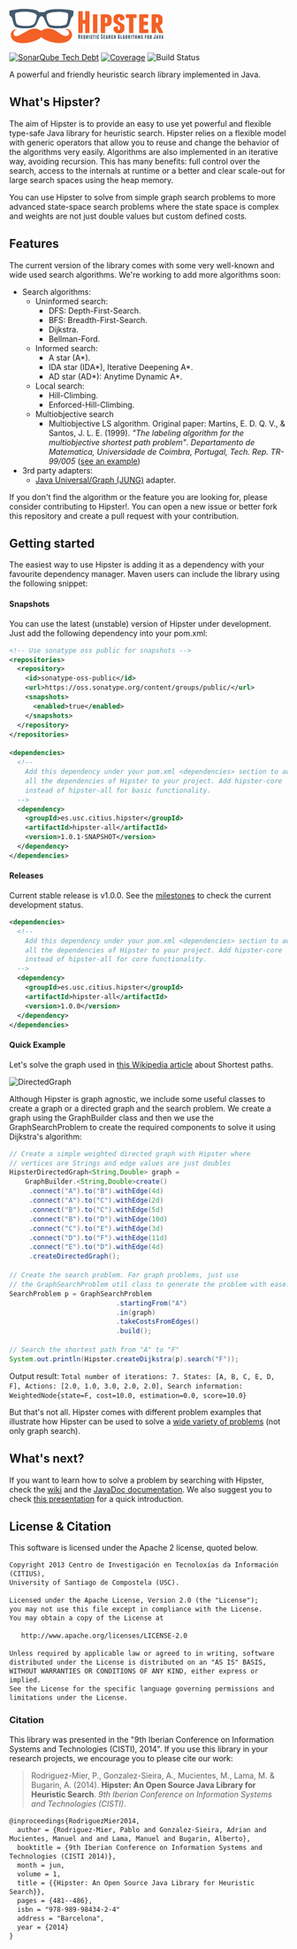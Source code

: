 ![Hipster](src/main/doclava/custom/assets/hipster-template/assets/images/header-logo.png?raw=true)

[![SonarQube Tech Debt](https://img.shields.io/sonar/http/nemo.sonarqube.org/es.usc.citius.hipster:hipster-pom/tech_debt.svg)](http://nemo.sonarqube.org/dashboard/index/es.usc.citius.hipster:hipster-pom) 
[![Coverage](https://img.shields.io/sonar/http/nemo.sonarqube.org/es.usc.citius.hipster:hipster-pom/coverage.svg)]()
![Build Status](https://api.travis-ci.org/citiususc/hipster.svg?branch=development)

A powerful and friendly heuristic search library implemented in Java.

## What's Hipster?

The aim of Hipster is to provide an easy to use yet powerful and flexible type-safe Java library for heuristic search. 
Hipster relies on a flexible model with generic operators that allow you to reuse and change the behavior of the algorithms very easily. Algorithms are also implemented in an iterative way, avoiding recursion. This has many benefits: full control over the search, access to the internals at runtime or a better and clear scale-out for large search spaces using the heap memory.

You can use Hipster to solve from simple graph search problems to more advanced state-space search problems where the state space is complex and weights are not just double values but custom defined costs.

## Features

The current version of the library comes with some very well-known and wide used search algorithms. We're working to add more algorithms soon:

* Search algorithms:
    * Uninformed search:
        * DFS: Depth-First-Search.
        * BFS: Breadth-First-Search.
        * Dijkstra.
        * Bellman-Ford.
    * Informed search:
        * A star (A*).
        * IDA star (IDA*), Iterative Deepening A*.
        * AD star (AD*): Anytime Dynamic A*.
    * Local search:
        * Hill-Climbing.
        * Enforced-Hill-Climbing.
    * Multiobjective search
        * Multiobjective LS algorithm. Original paper: Martins, E. D. Q. V., & Santos, J. L. E. (1999). *"The labeling algorithm for the multiobjective shortest path problem"*. <i>Departamento de Matematica, Universidade de Coimbra, Portugal, Tech. Rep. TR-99/005</i> ([see an example](https://github.com/citiususc/hipster/wiki/Multiobjective-Search-with-Hipster-and-TinkerPop-Blueprints))
* 3rd party adapters:
    * [Java Universal/Graph (JUNG)](http://jung.sourceforge.net/) adapter.

If you don't find the algorithm or the feature you are looking for, please consider contributing to Hipster!. You can open a new issue or better fork this repository and create a pull request with your contribution.

## Getting started

The easiest way to use Hipster is adding it as a dependency with your favourite dependency manager.
Maven users can include the library using the following snippet:

#### Snapshots

You can use the latest (unstable) version of Hipster under development. Just add the following dependency into your pom.xml:

```xml
<!-- Use sonatype oss public for snapshots -->
<repositories>
  <repository>
    <id>sonatype-oss-public</id>
    <url>https://oss.sonatype.org/content/groups/public/</url>
    <snapshots>
      <enabled>true</enabled>
    </snapshots>
  </repository>
</repositories>

<dependencies>
  <!-- 
    Add this dependency under your pom.xml <dependencies> section to add
    all the dependencies of Hipster to your project. Add hipster-core
    instead of hipster-all for basic functionality.
  -->
  <dependency>
    <groupId>es.usc.citius.hipster</groupId>
    <artifactId>hipster-all</artifactId>
    <version>1.0.1-SNAPSHOT</version>
  </dependency>
</dependencies>
```

#### Releases

Current stable release is v1.0.0. See the [milestones](https://github.com/citiususc/hipster/milestones) to check the current development status.

```xml
<dependencies>
  <!--
    Add this dependency under your pom.xml <dependencies> section to add
    all the dependencies of Hipster to your project. Add hipster-core
    instead of hipster-all for core functionality.
  -->
  <dependency>
    <groupId>es.usc.citius.hipster</groupId>
    <artifactId>hipster-all</artifactId>
    <version>1.0.0</version>
  </dependency>
</dependencies>
```

#### Quick Example

Let's solve the graph used in [this Wikipedia article](http://en.wikipedia.org/wiki/Shortest_path_problem)
about Shortest paths.

![DirectedGraph](http://upload.wikimedia.org/wikipedia/commons/thumb/3/3b/Shortest_path_with_direct_weights.svg/512px-Shortest_path_with_direct_weights.svg.png)

Although Hipster is graph agnostic, we include some useful classes to create a graph or a
directed graph and the search problem. We create a graph using the GraphBuilder class and then
we use the GraphSearchProblem to create the required components to solve it using Dijkstra's algorithm:

```java
// Create a simple weighted directed graph with Hipster where
// vertices are Strings and edge values are just doubles
HipsterDirectedGraph<String,Double> graph = 
    GraphBuilder.<String,Double>create()
     .connect("A").to("B").withEdge(4d)
     .connect("A").to("C").withEdge(2d)
     .connect("B").to("C").withEdge(5d)
     .connect("B").to("D").withEdge(10d)
     .connect("C").to("E").withEdge(3d)
     .connect("D").to("F").withEdge(11d)
     .connect("E").to("D").withEdge(4d)
     .createDirectedGraph();

// Create the search problem. For graph problems, just use
// the GraphSearchProblem util class to generate the problem with ease.
SearchProblem p = GraphSearchProblem
                           .startingFrom("A")
                           .in(graph)
                           .takeCostsFromEdges()
                           .build();
                           
// Search the shortest path from "A" to "F"
System.out.println(Hipster.createDijkstra(p).search("F"));
```

Output result: `Total number of iterations: 7. States: [A, B, C, E, D, F], Actions: [2.0, 1.0, 3.0, 2.0, 2.0], Search information: WeightedNode{state=F, cost=10.0, estimation=0.0, score=10.0}`

But that's not all. Hipster comes with different problem examples
that illustrate how Hipster can be used to solve a [wide variety of problems](https://github.com/citiususc/hipster/tree/0c0ec9cb5087fede9930a6efbd5126afd69896ac/hipster-examples/src/main/java/es/usc/citius/hipster/examples) (not only graph search).

## What's next?

If you want to learn how to solve a problem by searching with Hipster, check the [wiki](https://github.com/citiususc/hipster/wiki) and the [JavaDoc documentation](http://www.hipster4j.org/hipster-javadocs).
We also suggest you to check [this presentation](https://speakerdeck.com/pablormier/hipster-an-open-source-java-library-for-heuristic-search) for a quick introduction.

## License & Citation

This software is licensed under the Apache 2 license, quoted below.

    Copyright 2013 Centro de Investigación en Tecnoloxías da Información (CITIUS),
    University of Santiago de Compostela (USC).

    Licensed under the Apache License, Version 2.0 (the "License");
    you may not use this file except in compliance with the License.
    You may obtain a copy of the License at

       http://www.apache.org/licenses/LICENSE-2.0

    Unless required by applicable law or agreed to in writing, software
    distributed under the License is distributed on an "AS IS" BASIS,
    WITHOUT WARRANTIES OR CONDITIONS OF ANY KIND, either express or implied.
    See the License for the specific language governing permissions and
    limitations under the License.
    
    

### Citation

This library was presented in the "9th Iberian Conference on Information Systems and Technologies (CISTI), 2014". If you use this library in your research projects, we encourage you to please cite our work: 

> Rodriguez-Mier, P., Gonzalez-Sieira, A., Mucientes, M., Lama, M. & Bugarin, A. (2014). **Hipster: An Open Source Java Library for Heuristic Search**. _9th Iberian Conference on Information Systems and Technologies (CISTI)_.

```
@inproceedings{RodriguezMier2014,
  author = {Rodriguez-Mier, Pablo and Gonzalez-Sieira, Adrian and Mucientes, Manuel and and Lama, Manuel and Bugarin, Alberto},
  booktitle = {9th Iberian Conference on Information Systems and Technologies (CISTI 2014)},
  month = jun,
  volume = 1,
  title = {{Hipster: An Open Source Java Library for Heuristic Search}},
  pages = {481--486},
  isbn = "978-989-98434-2-4"
  address = "Barcelona",
  year = {2014}
}
```
